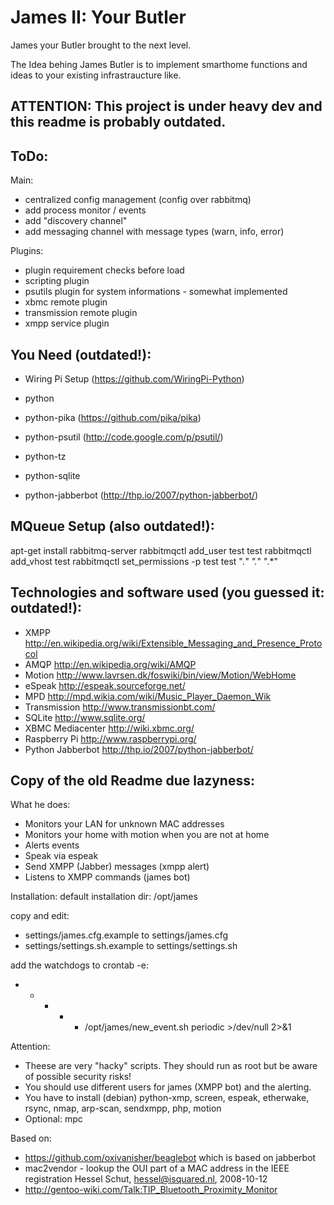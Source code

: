 James II: Your Butler
=====================

James your Butler brought to the next level.

The Idea behing James Butler is to implement smarthome functions and ideas to your existing infrastraucture like.


ATTENTION: This project is under heavy dev and this readme is probably outdated.
---------------------------

ToDo:
------
Main:
* centralized config management (config over rabbitmq)
* add process monitor / events
* add "discovery channel"
* add messaging channel with message types (warn, info, error)

Plugins:
* plugin requirement checks before load
* scripting plugin
* psutils plugin for system informations - somewhat implemented
* xbmc remote plugin
* transmission remote plugin
* xmpp service plugin


You Need (outdated!):
---------
* Wiring Pi Setup (https://github.com/WiringPi-Python)
* python
* python-pika (https://github.com/pika/pika)
* python-psutil (http://code.google.com/p/psutil/)
* python-tz

* python-sqlite
* python-jabberbot (http://thp.io/2007/python-jabberbot/)

MQueue Setup (also outdated!):
-------------
 apt-get  install rabbitmq-server
 rabbitmqctl add_user test test
 rabbitmqctl add_vhost test
 rabbitmqctl set_permissions -p test test ".*" ".*" ".*"



Technologies and software used (you guessed it: outdated!):
------------------
* XMPP http://en.wikipedia.org/wiki/Extensible_Messaging_and_Presence_Protocol
* AMQP http://en.wikipedia.org/wiki/AMQP
* Motion http://www.lavrsen.dk/foswiki/bin/view/Motion/WebHome
* eSpeak http://espeak.sourceforge.net/
* MPD http://mpd.wikia.com/wiki/Music_Player_Daemon_Wik
* Transmission http://www.transmissionbt.com/
* SQLite http://www.sqlite.org/
* XBMC Mediacenter http://wiki.xbmc.org/
* Raspberry Pi http://www.raspberrypi.org/
* Python Jabberbot http://thp.io/2007/python-jabberbot/


Copy of the old Readme due lazyness:
------------------------------------

What he does:
* Monitors your LAN for unknown MAC addresses
* Monitors your home with motion when you are not at home
* Alerts events
* Speak via espeak
* Send XMPP (Jabber) messages (xmpp alert)
* Listens to XMPP commands (james bot)

Installation:
default installation dir: /opt/james

copy and edit:
- settings/james.cfg.example to settings/james.cfg
- settings/settings.sh.example to settings/settings.sh

add the watchdogs to crontab -e:
* * * * * /opt/james/new_event.sh periodic >/dev/null 2>&1


Attention:
* Theese are very "hacky" scripts. They should run as root but be aware of possible security risks!
* You should use different users for james (XMPP bot) and the alerting.
* You have to install (debian) python-xmp, screen, espeak, etherwake, rsync, nmap, arp-scan, sendxmpp, php, motion
* Optional: mpc

Based on:
* https://github.com/oxivanisher/beaglebot which is based on jabberbot
* mac2vendor - lookup the OUI part of a MAC address in the IEEE registration Hessel Schut, hessel@isquared.nl, 2008-10-12
* http://gentoo-wiki.com/Talk:TIP_Bluetooth_Proximity_Monitor


